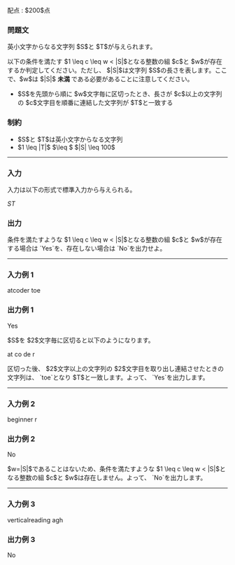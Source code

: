 
<div>

<span>

<span>

<p>
配点 : $200$点
</p>

<div>

<section>

### **問題文**

<p>
英小文字からなる文字列 $S$と $T$が与えられます。
</p>

<p>
以下の条件を満たす $1 \leq c \leq w < |S|$となる整数の組 $c$と $w$が存在するか判定してください。ただし、 $|S|$は文字列 $S$の長さを表します。ここで、$w$は $|S|$
<strong>
未満
</strong>
である必要があることに注意してください。
</p>

<ul>

<li>
$S$を先頭から順に $w$文字毎に区切ったとき、長さが $c$以上の文字列の $c$文字目を順番に連結した文字列が $T$と一致する
</li>

</ul>

</section>

</div>

<div>

<section>

### **制約**

<ul>

<li>
$S$と $T$は英小文字からなる文字列
</li>

<li>
$1 \leq |T|$
<span>
$\leq $
</span>
$|S| \leq 100$
</li>

</ul>

</section>

</div>

---

<div>

<div>

<section>

### **入力**

<p>
入力は以下の形式で標準入力から与えられる。
</p>

<div>

$S$$T$
</div>

</section>

</div>

<div>

<section>

### **出力**

<p>
条件を満たすような $1 \leq c \leq w < |S|$となる整数の組 $c$と $w$が存在する場合は `Yes`を、存在しない場合は `No`を出力せよ。
</p>

</section>

</div>

</div>

---

<div>

<section>

### **入力例 1**

<div>

atcoder toe

</div>

</section>

</div>

<div>

<section>

### **出力例 1**

<div>

Yes

</div>

<p>
$S$を $2$文字毎に区切ると以下のようになります。
</p>

<div>

at
co
de
r

</div>

<p>
区切った後、 $2$文字以上の文字列の $2$文字目を取り出し連結させたときの文字列は、 `toe`となり $T$と一致します。よって、 `Yes`を出力します。
</p>

</section>

</div>

---

<div>

<section>

### **入力例 2**

<div>

beginner r

</div>

</section>

</div>

<div>

<section>

### **出力例 2**

<div>

No

</div>

<p>
$w=|S|$であることはないため、条件を満たすような $1 \leq c \leq w < |S|$となる整数の組 $c$と $w$は存在しません。よって、 `No`を出力します。
</p>

</section>

</div>

---

<div>

<section>

### **入力例 3**

<div>

verticalreading agh

</div>

</section>

</div>

<div>

<section>

### **出力例 3**

<div>

No

</div>

</section>

</div>

</span>

</span>

</div>
